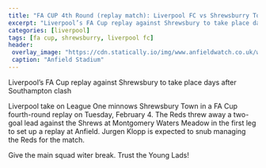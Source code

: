 ```yaml
---
title: "FA CUP 4th Round (replay match): Liverpool FC vs Shrewsburry Town"
excerpt: "Liverpool’s FA Cup replay against Shrewsbury to take place days after Southampton clash"
categories: [liverpool]
tags: [fa cup, shrewsburry, liverpool fc]
header:
 overlay_image: "https://cdn.statically.io/img/www.anfieldwatch.co.uk/wp-content/uploads/2014/08/P170401-014-Liverpool_Everton-e1497712768935.jpg"
 caption: "Anfield Stadium"
---
```

Liverpool’s FA Cup replay against Shrewsbury to take place days after Southampton clash

Liverpool take on League One minnows Shrewsbury Town in a FA Cup fourth-round replay on Tuesday, February 4. The Reds threw away a two-goal lead against the Shrews at Montgomery Waters Meadow in the first leg to set up a replay at Anfield. Jurgen Klopp is expected to snub managing the Reds for the match. 

Give the main squad witer break. Trust the Young Lads!
